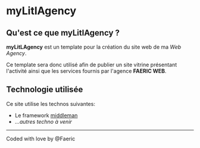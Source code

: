 # myLitlAgency

## Qu'est ce que myLitlAgency ?

**myLitLAgency** est un template pour la création du site web de ma *Web Agency*.

Ce template sera donc utilisé afin de publier un site vitrine présentant l'activité ainsi que les services fournis par l'agence **FAERIC WEB**.

## Technologie utilisée

Ce site utilise les technos suivantes:
- Le framework [middleman](https://middlemanapp.com/)
- *...autres techno à venir*

---

Coded with love by @Faeric
